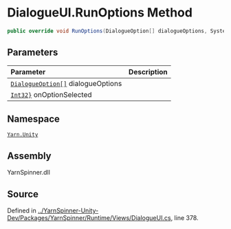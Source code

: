 <!-- This file was generated by a tool. Do not edit this file by hand. -->

# DialogueUI.RunOptions Method


```csharp
public override void RunOptions(DialogueOption[] dialogueOptions, System.Action<int> onOptionSelected)
```

## Parameters
|Parameter|Description|
|:---|:---|
|[`DialogueOption[]`](/api/csharp/yarn.unity/dialogueoption.md) dialogueOptions||
|[`Int32}`](https://docs.microsoft.com/dotnet/api/System.Action{System.Int32}) onOptionSelected||


## Namespace
[`Yarn.Unity`](/api/csharp/yarn.unity/README.md)

## Assembly
YarnSpinner.dll

## Source
Defined in [../YarnSpinner-Unity-Dev/Packages/YarnSpinner/Runtime/Views/DialogueUI.cs](https://github.com/YarnSpinnerTool/YarnSpinner-Unity//blob/develop/Runtime/Views/DialogueUI.cs#L378), line 378.
